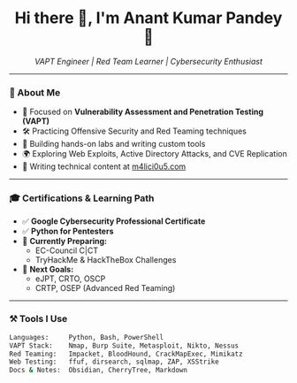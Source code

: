 <h1 align="center">Hi there 👋, I'm Anant Kumar Pandey 👾</h1>
<p align="center"><em>VAPT Engineer | Red Team Learner | Cybersecurity Enthusiast</em></p>

---

### 🧠 About Me

- 🔐 Focused on **Vulnerability Assessment and Penetration Testing (VAPT)**
- 🛠️ Practicing Offensive Security and Red Teaming techniques  
- 🧪 Building hands-on labs and writing custom tools  
- 🌍 Exploring Web Exploits, Active Directory Attacks, and CVE Replication  
- 📝 Writing technical content at [m4lici0u5.com](http://m4lici0u5.com)

---

### 🎓 Certifications & Learning Path

- ✅ **Google Cybersecurity Professional Certificate**
- ✅ **Python for Pentesters**
- 🔄 **Currently Preparing:**  
  - EC-Council C|CT  
  - TryHackMe & HackTheBox Challenges  
- 🎯 **Next Goals:**  
  - eJPT, CRTO, OSCP  
  - CRTP, OSEP (Advanced Red Teaming)

---

### ⚒️ Tools I Use

```bash
Languages:     Python, Bash, PowerShell
VAPT Stack:    Nmap, Burp Suite, Metasploit, Nikto, Nessus
Red Teaming:   Impacket, BloodHound, CrackMapExec, Mimikatz
Web Testing:   ffuf, dirsearch, sqlmap, ZAP, XSStrike
Docs & Notes:  Obsidian, CherryTree, Markdown
